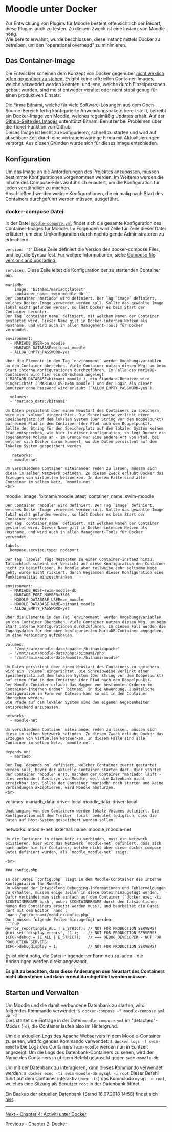 # Moodle unter Docker

Zur Entwicklung von Plugins für Moodle besteht offensichtlich der Bedarf, diese Plugins auch zu testen. Zu diesem Zweck ist eine Instanz von Moodle nötig.  
Wie bereits erwähnt, wurde beschlossen, diese Instanz mittels Docker zu betreiben, um den "operational overhead" zu minimieren.

## Das Container-Image

Die Entwickler scheinen dem Konzept von Docker gegenüber [nicht wirklich offen gegenüber zu stehen.](https://moodle.org/mod/forum/discuss.php?d=278759) Es gibt keine offiziellen Container-Images, welche verwendet werden könnten, und jene, welche durch Einzelpersonen gebaut wurden, sind meist entweder veraltet oder nicht stabil genug für einen produktiven Einsatz.

Die Firma Bitnami, welche für viele Software-Lösungen aus dem Open-Source-Bereich fertig konfigurierte Anwendungspakete bereit stellt, betreibt ein Docker-Image von Moodle, welches regelmäßig Updates erhält. Auf der [Github-Seite des Images](https://github.com/bitnami/bitnami-docker-moodle) unterstützt Bitnami Benutzer bei Problemen über die Ticket-Funktion von Github.  
Dieses Image ist leicht zu konfigurieren, schnell zu starten und wird auf absehbare Zeit durch eine vertrauenswürdige Firma mit Aktualisierungen versorgt. Aus diesen Gründen wurde sich für dieses Image entschieden.

## Konfiguration

Um das Image an die Anforderungen des Projektes anzupassen, müssen bestimmte Konfigurationen vorgenommen werden. Im Weiteren werden die Inhalte des Compose-Files asuführlich erläutert, um die Konfiguration für jeden verständlich zu machen.  
Anschließend werden weitere Konfigurationen, die einmalig nach Start des Containers durchgeführt werden müssen, ausgeführt.

### docker-compose Datei

In der Datei [`moodle-compose.yml`](docker-compose/moodle-compose.yml) findet sich die gesamte Konfiguration des Container-Images für Moodle. Im Folgenden wird Zeile für Zeile dieser Datei erläutert, um eine Umkonfiguration durch nachfolgende Administratoren zu erleichtern.

`version: '2'`
Diese Zeile definiert die Version des docker-compose Files, und legt die Syntax fest. Für weitere Informationen, siehe [Compose file versions and upgrading
](https://docs.docker.com/compose/compose-file/compose-versioning/).

`services:`
Diese Zeile leitet die Konfiguration der zu startenden Container ein.

```  
mariadb:
    image: 'bitnami/mariadb:latest'
    container_name: swim-moodle-db```
Der Container "mariadb" wird definiert. Der Tag `image` definiert, welches Docker-Image verwendet werden soll. Sollte das gewählte Image lokal nicht gefunden werden, so lädt Docker es beim Start der Container herunter.  
Der Tag `container_name` definiert, mit welchem Namen der Container gestartet wird. Dieser Name gilt in Docker-internen Netzen als Hostname, und wird auch in allen Management-Tools für Docker verwendet.

  ```    
    environment:
      - MARIADB_USER=bn_moodle
      - MARIADB_DATABASE=bitnami_moodle
      - ALLOW_EMPTY_PASSWORD=yes
  ```
Über die Elemente in dem Tag `environment` werden Umgebungsvariablen an den Container übergeben. Viele Container nutzen diesen Weg, um beim Start interne Konfigurationen durchzuführen. Im Falle des MariaDB-Containers wird hier ein DB-Schema angelegt (`MARIADB_DATABASE=bitnami_moodle`), ein Standard-Benutzer wird eingerichtet (`MARIADB_USER=bn_moodle`) und der Login als dieser Benutzer ohne Password wird erlaubt (`ALLOW_EMPTY_PASSWORD=yes`).

  ```
      volumes:
      - 'mariadb_data:/bitnami'
 ```
Um Daten persistent über einen Neustart des Containers zu speichern, wird ein `volume` eingerichtet. Die Schreibweise verlinkt einen Speicherplatz auf dem lokalen System (Der String vor dem Doppelpunkt) auf einen Pfad in dem Container (der Pfad nach dem Doppelpunkt).  
Sollte der String für den Speicherplatz auf dem lokalen System keinem Pfad entsprechen, wie hier in dieser Konfiguration, so legt Docker ein sogenanntes Volume an - im Grunde nur eine andere Art von Pfad, bei welcher sich Docker darum kümmert, wo die Daten persistent auf dem lokalen System gespeichert werden.
 
 ```
       networks:
      - moodle-net
```
Um verschiedene Container miteinander reden zu lassen, müssen sich diese im selben Netzwerk befinden. Zu diesem Zweck erlaubt Docker das Erzeugen von virtuellen Netzwerken. In diesem Falle sind alle Container im selben Netz, `moodle-net`.
<br>
```
  moodle:
    image: 'bitnami/moodle:latest'
    container_name: swim-moodle
```
Der Container "moodle" wird definiert. Der Tag `image` definiert, welches Docker-Image verwendet werden soll. Sollte das gewählte Image lokal nicht gefunden werden, so lädt Docker es beim Start der Container herunter.  
Der Tag `container_name` definiert, mit welchem Namen der Container gestartet wird. Dieser Name gilt in Docker-internen Netzen als Hostname, und wird auch in allen Management-Tools für Docker verwendet.

```
    labels:
      kompose.service.type: nodeport
```
Der Tag `labels` fügt Metadaten zu einer Container-Instanz hinzu. Tatsächlich scheint der Verzicht auf diese Konfiguration den Container nicht zu beeinflussen. Da Moodle aber teilweise sehr seltsame Wege geht, wurde nicht riskiert, durch Weglassen dieser Konfiguration eine Funktionalität einzuschränken.

```
    environment:
      - MARIADB_HOST=swim-moodle-db
      - MARIADB_PORT_NUMBER=3306
      - MOODLE_DATABASE_USER=bn_moodle
      - MOODLE_DATABASE_NAME=bitnami_moodle
      - ALLOW_EMPTY_PASSWORD=yes
```
Über die Elemente in dem Tag `environment` werden Umgebungsvariablen an den Container übergeben. Viele Container nutzen diesen Weg, um beim Start interne Konfigurationen durchzuführen. In diesem Fall werden die Zugangsdaten für den oben konfigurierten MariaDB-Container angegeben, um eine Verbindung aufzubauen.

```    
    volumes:
      - '/mnt/swim/moodle-data/apache:/bitnami/apache'
      - '/mnt/swim/moodle-data/php:/bitnami/php'
      - '/mnt/swim/moodle-data/moodle:/bitnami/moodle'
```
Um Daten persistent über einen Neustart des Containers zu speichern, wird ein `volume` eingerichtet. Die Schreibweise verlinkt einen Speicherplatz auf dem lokalen System (Der String vor dem Doppelpunkt) auf einen Pfad in dem Container (der Pfad nach dem Doppelpunkt).  
Der Moodle-Contaier erlaubt das Mappen von bestimmten Ordnern im Container-internen Ordner `bitnami` in die Anwendung. Zusätzliche Konfiguration in Form von Dateien kann so mit in den Container übergeben werden.  
Die Pfade auf dem lokalen System sind den eigenen Gegebenheiten entsprechend anzupassen.

```
    networks:
      - moodle-net
```
Um verschiedene Container miteinander reden zu lassen, müssen sich diese im selben Netzwerk befinden. Zu diesem Zweck erlaubt Docker das Erzeugen von virtuellen Netzwerken. In diesem Falle sind alle Container im selben Netz, `moodle-net`.

```
    depends_on:
      - mariadb
```
Der Tag `depends_on` definiert, welcher Container zuerst gestartet werden soll, bevor der aktuelle Container starten darf. Hier startet der Container "moodle" erst, nachdem der Container "mariadb" läuft - dies verhindert Abstürze von Moodle, weil die Datenbank nicht erreichbar ist. Sollte der Container "mariadb" noch starten und keine Verbindungen akzeptieren, wird Moodle abstürzen.
<br>
```
volumes:
  mariadb_data:
    driver: local
  moodle_data:
    driver: local
```
Unabhänging von den Containern werden lokale Volumes definiert. Die Konfiguration mit dem Treiber `local` bedeutet lediglich, dass die Daten auf Host-System gespeichert werden sollen.

```
networks:
  moodle-net:
    external:
      name: moodle_moodle-net
```
Um die Container in einem Netz zu verbinden, muss ein Netzwerk existieren. hier wird das Netzwerk `moodle-net` definiert, dass sich nach außen hin für Container, welche nicht über diese docker-compose Datei definiert wurden, als `moodle_moodle-net` zeigt.

<br>

### config.php

In der Datei `config.php` liegt in dem Moodle-Conbtainer die interne Konfiguration für Moodle.  
Um während der Entwicklung Debugging-Informationen und Fehlermeldungen zu erhalten, müssen enige Zeilen in diese Datei hinzugefügt werden. Dafür verbindet man sich einfach auf den Container (`docker exec -ti $CONTAINERNAME bash`, wobei $CONTAINERNAME durch den tatsächlichen Namen des Containers ersetzt werden muss), und bearbeitet die Datei dort mit dem Editor `nano`:
`nano /opt/bitnami/moodle/config.php`  
Dort müssen folgende Zeilen hinzugefügt werden:
```PHP
@error_reporting(E_ALL | E_STRICT); // NOT FOR PRODUCTION SERVERS!
@ini_set('display_errors', '1');    // NOT FOR PRODUCTION SERVERS!
$CFG->debug = (E_ALL | E_STRICT);   // === DEBUG_DEVELOPER - NOT FOR PRODUCTION SERVERS!
$CFG->debugdisplay = 1;             // NOT FOR PRODUCTION SERVERS!
```

Es ist nicht nötig, die Datei in irgendeiner Form neu zu laden - die Änderungen werden direkt angewandt.

**Es gilt zu beachten, dass diese Änderungen den Neustart des Containers nicht überstehen und dann erneut durchgeführt werden müssen.**

## Starten und Verwalten

Um Moodle und die damit verbundene Datenbank zu starten, wird folgendes Kommando verwendet:
`$ docker-compose -f moodle-compose.yml up -d`  
Dies startet die Einträge in der Datei `moodle-compose.yml` im "detached"-Modus (`-d`), die Container laufen also im Hintergrund.

Um die aktuellen Logs des Apache Webservers in dem Moodle-Container zu sehen, wird folgendes Kommando verwendet:
`$ docker logs -f swim-moodle`
Die Logs des Containers `swim-moodle` werden nun in Echtzeit angezeigt. Um die Logs des Datenbank-Containers zu sehen, wird der Name des Containers in obigem Befehl getauscht gegen `swim-moodle-db`.

Um mit der Datenbank zu interagieren, kann dieses Kommando verwendet werden:
`$ docker exec -ti swim-moodle-db mysql -u root`
Dieser Befehl führt auf dem Container interaktiv (`exec -ti`) das Kommando `mysql -u root`, welches eine Sitzung als Benutzer `root` in der Datenbank öffnet. 

Ein Backup der aktuellen Datenbank (Stand 18.07.2018 14:58) findet sich [hier](moodle-db/moodle.sql).


*****************

[Next - Chapter 4: Activiti unter Docker](activiti-unter-docker.md)
  
[Previous - Chapter 2: Docker](docker.md)